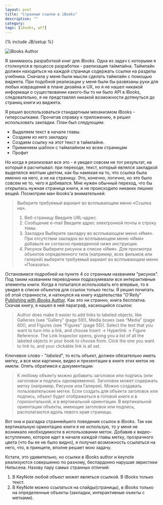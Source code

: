 ```yaml
---
layout: post
title: "Странные ссылки в iBooks"
description: ""
category: 
tags: [ibooks, wtf]
---
```

{% include JB/setup %}

<img class="img-center" src="http://31808.selcdn.ru/it-prm/pics/hero_ibooks_author.png" alt="iBooks Author"> 
 
Я занимаюсь разработкой книг для iBooks. Одна из задач с которыми я столкнулся в процессе разработки - раелизация таймлайна. Таймлайн должен находиться на каждой странице содержать ссылки на разделы учебника. Сначала у меня были мысли сделать таймлайн с помощью виджета. При подобной реализации у меня были бы развязаны руки для любых извращений в плане дизайна и UX, но я не нашел никакой информаци о существовании какого-бы то ни было API в iBooks, следовательно, я не представлял никакой возможности дотянуться до страниц книги из виджета.   

Я решил воспользоваться стандартным механизмом iBooks - гиперссылками. Прочитав справку к приложению, я решил использовать закладки. План был следующим:

*	Выделяем текст в начале главы. 
*	Создаем из него закладку
*	Создаем ссылку на этот текст в таймлайне. 
*	Применяем шаблон с таймлайном ко всем страницам
*	Профит
	
Но когда я реализовал все это - я уведел совсем не тот результат, на который я расчитывал: при переходе, текст, который являлся закладкой выделялся желтым цветом, как бы намекая на то, что ссылка была именно на него, а не на страницу. Это, конечно, логично, но это было совсем не то, чего я добивался. Мне нужен обычный переход, что бы открылась нужная страница книги, и не происходило никаких лишних вещей. Посмотрим ман ibooks'а внимательней:

>Выберите требуемый вариант во всплывающем меню «Ссылка на».
> 1. Веб-страницу Введите URL-адрес.  
> 2. Сообщение e-mail Введите адрес электронной почты и строку темы.  
> 3. Закладка Выберите закладку во всплывающем меню «Имя».  При отсутствии закладок во всплывающем меню «Имя» добавьте их согласно приведенной ниже инструкции.  
> 4. Рисунок Выберите рисунок в списке «Имя». Для просмотра объектов определенного типа (например, всех фильмов или галерей) выберите требуемый вариант во всплывающем меню «Показать».  

Остановимся подробней на пункте 4 со странным названием "рисунок". Под таким названием переводчики подразумевали все интерактивные элементы книги. Когда я попытался использовать его впервые, то я увидел в списке объектов для ссылок только тесты. Я решил почитать об этой странности, и наткнулся на книгу издательства "O'Reily" [Publishing with iBooks Author](http://shop.oreilly.com/product/0636920025597.do). Как это ни странно, книга бесплатна. Скачав книгу, я нашел в ней параграф, касающийся ссылок:
> Author does make it easier to add links to labeled objects, like Galleries (see “Gallery” (page 59)), Media boxes
> (see “Media” (page 60)), and Figures (see “Figures” (page 55)). Select the text that you want to turn into a link, and 
> choose Insert → Hyperlink → Figure Reference. The Link Inspector opens, giving you a list of all the labeled objects 
> in your book to choose from. Click the one you want to link to, and your clickable link is all set.

Ключевое слово - "*labeled*", то есть объект, должен обязательно иметь метку, а все мои картинки, видео и презентации в книге этих меток не имели. Опять обратимся к документации:

> К любому объекту можно добавить заголовок или подпись (или заголовок и подпись одновременно). Заголовок может содержать метку (например, Рисунок или Галерея). Можно создавать пользовательские метки. Если создать для объекта заголовок или подпись, объект будет отображаться в готовой книге и в горизонтальной,  и в вертикальной ориентации. В вертикальной ориентации объекты, имеющие заголовок или подпись, располагаются  вдоль левого края страницы.

Вот она и разгадка страннейшего поведения ссылок в iBooks. Так как вертикальную ориентацию книги я не использую, то у меня не возникало необходимости в использовании меток. Добавив к видео-вступлению, которое идет в начале каждой главы метку, прозрачного цвета (что бы ее не было видно), я получил возможность ссылаться на него, что, в принципе, вполне решает мою задачу. 

Кстати, это удивительно, но ссылки в iBooks author и keynote реализуются совершенно по разному, беспардонно нарушая эвристики Нильсена. Назову пару самых странных отличий:
1. В KeyNote любой объект может являться ссылкой. В iBooks только текст.
2. В KeyNote можно ссылаться на слайды(страницы), в iBooks только на определенные объекты (закладки, интерактивные оъекты с метками).